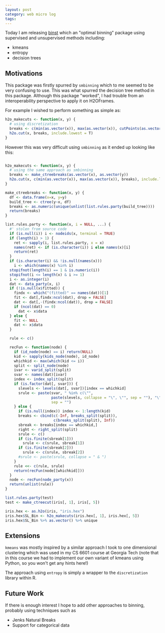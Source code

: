 ```yaml
---
layout: post
category: web micro log
tags:
---
```


Today I am releasing [binst](https://github.com/chappers/binst) which an "optimal binning" package using supervised and unsupervised methods including:

- kmeans
- entropy
- decision trees

## Motivations

This package was firstly spurred by `smbinning` which to me seemed to be very confusing to use. This was what spurred the decision tree method in this package. Although this package "worked", I had trouble from an interoperability perspective to apply it on H2OFrames.

For example I wished to perform something as simple as:

```r
h2o_makecuts <- function(x, y) {
  # using discretization
  breaks <- c(min(as.vector(x)), max(as.vector(x)), cutPoints(as.vector(x), as.vector(y)))
  h2o.cut(x, breaks, include.lowest = T)
}
```

However this was very difficult using `smbinning` as it ended up looking like this:

```r

h2o_makecuts <- function(x, y) {
  # using the same approach as smbinning
  breaks <- make_ctreebreaks(as.vector(x), as.vector(y))
  h2o.cut(x, c(min(as.vector(x)), max(as.vector(x)), breaks), include.lowest = T)
}

make_ctreebreaks <- function(x, y) {
  df <- data.frame(x=x, y=y)
  build_tree <- ctree(y~x, df)
  breaks <- as.numeric(unique(unlist(list.rules.party(build_tree))))
  return(breaks)
}

list.rules.party <- function(x, i = NULL, ...) {
  #' stolen from source code
  if (is.null(i)) i <- nodeids(x, terminal = TRUE)
  if (length(i) > 1) {
    ret <- sapply(i, list.rules.party, x = x)
    names(ret) <- if (is.character(i)) i else names(x)[i]
    return(ret)
  }
  if (is.character(i) && !is.null(names(x)))
    i <- which(names(x) %in% i)
  stopifnot(length(i) == 1 & is.numeric(i))
  stopifnot(i <= length(x) & i >= 1)
  i <- as.integer(i)
  dat <- data_party(x, i)
  if (!is.null(x$fitted)) {
    findx <- which("(fitted)" == names(dat))[1]
    fit <- dat[,findx:ncol(dat), drop = FALSE]
    dat <- dat[,-(findx:ncol(dat)), drop = FALSE]
    if (ncol(dat) == 0)
      dat <- x$data
  } else {
    fit <- NULL
    dat <- x$data
  }

  rule <- c()

  recFun <- function(node) {
    if (id_node(node) == i) return(NULL)
    kid <- sapply(kids_node(node), id_node)
    whichkid <- max(which(kid <= i))
    split <- split_node(node)
    ivar <- varid_split(split)
    svar <- names(dat)[ivar]
    index <- index_split(split)
    if (is.factor(dat[, svar])) {
      slevels <- levels(dat[, svar])[index == whichkid]
      srule <- paste(svar, " %in% c(\"",
                     paste(slevels, collapse = "\", \"", sep = ""), "\")",
                     sep = "")
    } else {
      if (is.null(index)) index <- 1:length(kid)
      breaks <- cbind(c(-Inf, breaks_split(split)),
                      c(breaks_split(split), Inf))
      sbreak <- breaks[index == whichkid,]
      right <- right_split(split)
      srule <- c()
      if (is.finite(sbreak[1]))
        srule <- c(srule, sbreak[1])
      if (is.finite(sbreak[2]))
        srule <- c(srule, sbreak[2])
      #srule <- paste(srule, collapse = " & ")
    }
    rule <<- c(rule, srule)
    return(recFun(node[[whichkid]]))
  }
  node <- recFun(node_party(x))
  return(unlist(rule))
}

list.rules.party(test)
test <- make_ctreecut(iris[, 1], iris[, 5])

iris.hex <- as.h2o(iris, "iris.hex")
iris.hex$SL_Bin <- h2o_makecuts(iris.hex[, 1], iris.hex[, 5])
iris.hex$SL_Bin %>% as.vector() %>% unique

```

## Extensions

`kmeans` was mostly inspired by a similar approach I took to one dimensional clustering which was used in my CS 6601 course at Georgia Tech (note that in this course we had to implement our own variant of kmeans using Python, so you won't get any hints here!)

The approach using `entropy` is simply a wrapper to the `discretization` library within R.

## Future Work

If there is enough interest I hope to add other approaches to binning, probably using techniques such as

- Jenks Natural Breaks
- Support for categorical data
